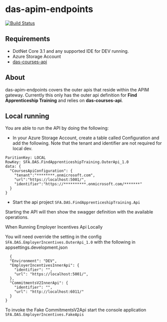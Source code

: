 # das-apim-endpoints

[![Build Status](https://sfa-gov-uk.visualstudio.com/Digital%20Apprenticeship%20Service/_apis/build/status/das-apim-endpoints?branchName=master)](https://sfa-gov-uk.visualstudio.com/Digital%20Apprenticeship%20Service/_build/latest?definitionId=2208&branchName=master)

## Requirements

* DotNet Core 3.1 and any supported IDE for DEV running.
* Azure Storage Account
* [das-courses-api](https://github.com/SkillsFundingAgency/das-courses-api)

## About

das-apim-endpoints covers the outer apis that reside within the APIM gateway. Currently this only has the outer api definition for **Find Apprenticeship Training** and relies on **das-courses-api**.

## Local running

You are able to run the API by doing the following:

* In your Azure Storage Account, create a table called Configuration and add the following. Note that the tenant and identifier are not required for local dev.
```
ParitionKey: LOCAL
RowKey: SFA.DAS.FindApprenticeshipTraining.OuterApi_1.0
data: {
  "CoursesApiConfiguration": {
    "tenant":"********.onmicrosoft.com",
    "url":"https://localhost:5001/",
    "identifier":"https://**********.onmicrosoft.com/*******"
  }
}
```
* Start the api project ```SFA.DAS.FindApprenticeshipTraining.Api```

Starting the API will then show the swagger definition with the available operations.


When Running Employer Incentives Api Locally

You will need override the setting in the config ```SFA.DAS.EmployerIncentives.OuterApi_1.0``` with the following in appsettings.development.json

```
  {
  "Environment": "DEV",
  "EmployerIncentivesInnerApi": {
    "identifier": "",
    "url": "https://localhost:5001/",
  },
  "CommitmentsV2InnerApi": {
    "identifier": "",
    "url": "http://localhost:6011/"
  }
}
```

To invoke the Fake CommitmentsV2Api start the console application ```SFA.DAS.EmployerIncentives.FakeApis``` 

